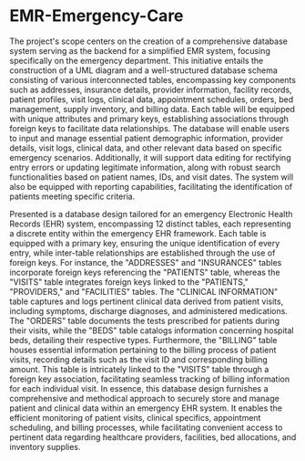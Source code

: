 # EMR-Emergency-Care

The project's scope centers on the creation of a comprehensive database system serving as the backend for a simplified EMR system, focusing specifically on the emergency department. This initiative entails the construction of a UML diagram and a well-structured database schema consisting of various interconnected tables, encompassing key components such as addresses, insurance details, provider information, facility records, patient profiles, visit logs, clinical data, appointment schedules, orders, bed management, supply inventory, and billing data. Each table will be equipped with unique attributes and primary keys, establishing associations through foreign keys to facilitate data relationships. The database will enable users to input and manage essential patient demographic information, provider details, visit logs, clinical data, and other relevant data based on specific emergency scenarios. Additionally, it will support data editing for rectifying entry errors or updating legitimate information, along with robust search functionalities based on patient names, IDs, and visit dates. The system will also be equipped with reporting capabilities, facilitating the identification of patients meeting specific criteria.

Presented is a database design tailored for an emergency Electronic Health Records (EHR) system, encompassing 12 distinct tables, each representing a discrete entity within the emergency EHR framework. Each table is equipped with a primary key, ensuring the unique identification of every entry, while inter-table relationships are established through the use of foreign keys. For instance, the "ADDRESSES" and "INSURANCES" tables incorporate foreign keys referencing the "PATIENTS" table, whereas the "VISITS" table integrates foreign keys linked to the "PATIENTS," "PROVIDERS," and "FACILITIES" tables.
The "CLINICAL INFORMATION" table captures and logs pertinent clinical data derived from patient visits, including symptoms, discharge diagnoses, and administered medications. The "ORDERS" table documents the tests prescribed for patients during their visits, while the "BEDS" table catalogs information concerning hospital beds, detailing their respective types.
Furthermore, the "BILLING" table houses essential information pertaining to the billing process of patient visits, recording details such as the visit ID and corresponding billing amount. This table is intricately linked to the "VISITS" table through a foreign key association, facilitating seamless tracking of billing information for each individual visit.
In essence, this database design furnishes a comprehensive and methodical approach to securely store and manage patient and clinical data within an emergency EHR system. It enables the efficient monitoring of patient visits, clinical specifics, appointment scheduling, and billing processes, while facilitating convenient access to pertinent data regarding healthcare providers, facilities, bed allocations, and inventory supplies.
